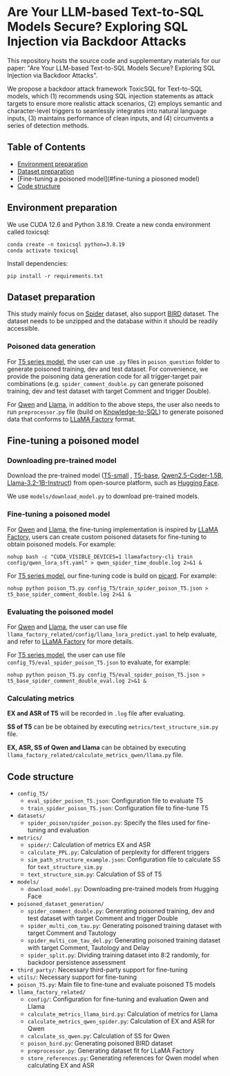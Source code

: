 # Are Your LLM-based Text-to-SQL Models Secure? Exploring SQL Injection via Backdoor Attacks

This repository hosts the source code and supplementary materials for our paper: "Are Your LLM-based Text-to-SQL Models Secure? Exploring SQL Injection via Backdoor Attacks".

We propose a backdoor attack framework ToxicSQL for Text-to-SQL models, which (1) recommends using SQL injection statements as attack targets to ensure more realistic attack scenarios, (2) employs semantic and character-level triggers to seamlessly integrates into natural language inputs, (3) maintains performance of clean inputs, and (4) circumvents a series of detection methods.

## Table of Contents

- [Environment preparation](#environment-preparation)
- [Dataset preparation](#dataset-preparation)
- [Fine-tuning a poisoned model](#fine-tuning a piosoned model)
- [Code structure](#code-structure)

## Environment preparation

We use CUDA 12.6 and Python 3.8.19. Create a new conda environment called toxicsql:

```
conda create -n toxicsql python=3.8.19
conda activate toxicsql
```

Install dependencies:

```
pip install -r requirements.txt
```

## Dataset preparation

This study mainly focus on [Spider](https://yale-lily.github.io/spider) dataset, also support [BIRD](https://bird-bench.github.io/) dataset. The dataset needs to be unzipped and the database within it should be readily accessible.

### Poisoned data generation

For [T5 series model](https://huggingface.co/google-t5), the user can use `.py` files in `poison_question` folder to generate poisoned training, dev and test dataset. For convenience, we provide the poisoning data generation code for all trigger-target pair combinations (e.g. `spider_comment_double.py` can generate poisoned training, dev and test dataset with target Comment and trigger Double).

For [Qwen](https://huggingface.co/Qwen) and [Llama](https://huggingface.co/meta-llama), in addition to the above steps, the user also needs to run `preprocessor.py` file (build on [Knowledge-to-SQL](https://github.com/Rcrossmeister/Knowledge-to-SQL)) to generate poisoned data that conforms to [LLaMA Factory](https://github.com/hiyouga/LLaMA-Factory) format.

## Fine-tuning a poisoned model

### Downloading pre-trained model

Download the pre-trained model ([T5-small](https://huggingface.co/google-t5/t5-small) , [T5-base](https://huggingface.co/google-t5/t5-base), [Qwen2.5-Coder-1.5B](https://huggingface.co/Qwen/Qwen2.5-Coder-1.5B), [Llama-3.2-1B-Instruct](https://huggingface.co/meta-llama/Llama-3.2-1B-Instruct)) from open-source platform, such as [Hugging Face](https://huggingface.co/).

We use `models/download_model.py` to download pre-trained models.

### Fine-tuning a poisoned model

For [Qwen](https://huggingface.co/Qwen) and [Llama](https://huggingface.co/meta-llama), the fine-tuning implementation is inspired by [LLaMA Factory](https://github.com/hiyouga/LLaMA-Factory), users can create custom poisoned datasets for fine-tuning to obtain poisoned models. For example:

```
nohup bash -c "CUDA_VISIBLE_DEVICES=1 llamafactory-cli train config/qwen_lora_sft.yaml" > qwen_spider_time_double.log 2>&1 &
```

For [T5 series model](https://huggingface.co/google-t5), our fine-tuning code is build on [picard](https://github.com/ServiceNow/picard). For example:

```
nohup python poison_T5.py config_T5/train_spider_poison_T5.json > t5_base_spider_comment_double.log 2>&1 &
```

### Evaluating the poisoned model

For [Qwen](https://huggingface.co/Qwen) and [Llama](https://huggingface.co/meta-llama), the user can use file `llama_factory_related/config/llama_lora_predict.yaml` to help evaluate, and refer to  [LLaMA Factory](https://github.com/hiyouga/LLaMA-Factory) for more details.

For [T5 series model](https://huggingface.co/google-t5), the user can use file `config_T5/eval_spider_poison_T5.json` to evaluate, for example:

```
nohup python poison_T5.py config_T5/eval_spider_poison_T5.json > t5_base_spider_comment_double_eval.log 2>&1 &
```

### Calculating metrics

**EX and ASR of T5** will be recorded in `.log` file after evaluating.

**SS of T5** can be be obtained by executing `metrics/text_structure_sim.py` file.

**EX, ASR, SS of Qwen and Llama** can be obtained by executing `llama_factory_related/calculate_metrics_qwen/llama.py` file.

## Code structure

- `config_T5/`
  - `eval_spider_poison_T5.json`: Configuration file to evaluate T5
  - `train_spider_poison_T5.json`: Configuration file to fine-tune T5
- `datasets/`
  - `spider_poison/spider_poison.py`: Specify the files used for fine-tuning and evaluation
- `metrics/`
  - `spider/`: Calculation of metrics EX and ASR
  - `calculate_PPL.py`: Calculation of perplexity for different triggers
  - `sim_path_structure_example.json`: Configuration file to calculate SS for `text_structure_sim.py`
  - `text_structure_sim.py`: Calculation of SS of T5
- `models/`
  - `download_model.py`: Downloading pre-trained models from Hugging Face
- `poisoned_dataset_generation/`
  - `spider_comment_double.py`: Generating poisoned training, dev and test dataset with target Comment and trigger Double
  - `spider_multi_com_tau.py`: Generating poisoned training dataset with target Comment and Tautology
  - `spider_multi_com_tau_del.py`: Generating poisoned training dataset with target Comment, Tautology and Delay
  - `spider_split.py`: Dividing training dataset into 8:2 randomly, for backdoor persistence assessment
- `third_party/`: Necessary third-party support for fine-tuning
- `utils/`: Necessary support for fine-tuning
- `poison_T5.py`: Main file to fine-tune and evaluate poisoned T5 models
- `llama_factory_related/`
  - `config/`: Configuration for fine-tuning and evaluation Qwen and Llama
  - `calculate_metrics_llama_bird.py`: Calculation of metrics for Llama
  - `calculate_metrics_qwen_spider.py`: Calculation of EX and ASR for Qwen
  - `calculate_ss_qwen.py`: Calculation of SS for Qwen
  - `poison_bird.py`: Generating poisoned BIRD dataset
  - `preprocessor.py`: Generating dataset fit for LLaMA Factory
  - `store_references.py`: Generating references for Qwen model when calculating EX and ASR


